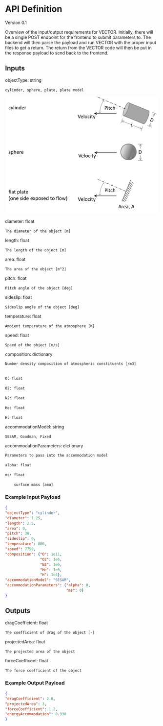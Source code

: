 # API Definition

Version 0.1

Overview of the input/output requirements for VECTOR. Initially, there will be a single POST endpoint for the frontend to submit parameters to. The backend will then parse the payload and run VECTOR with the proper input files to get a return. The return from the VECTOR code will then be put in the response payload to send back to the frontend.

## Inputs

objectType: string

`cylinder, sphere, plate, plate model`

![Objects](https://raw.githubusercontent.com/SWxTREC/vector-code/master/docs/vector_objects.png)

diameter: float

`The diameter of the object [m]`

length: float

`The length of the object [m]`

area: float

`The area of the object [m^2]`

pitch: float

`Pitch angle of the object [deg]`

sideslip: float

`Sideslip angle of the object [deg]`

temperature: float

`Ambient temperature of the atmosphere [K]`

speed: float

`Speed of the object [m/s]`

composition: dictionary

```text
Number density composition of atmospheric constituents [/m3]


O: float

O2: float

N2: float

He: float

H: float
```

accommodationModel: string

`SESAM, Goodman, Fixed`

accommodationParameters: dictionary

```text
Parameters to pass into the accommodation model

alpha: float

ms: float

    surface mass [amu]
```

### Example Input Payload

```json
{
"objectType": "cylinder",
"diameter": 1.25,
"length": 2.5,
"area": 0,
"pitch": 30,
"sideslip": 0,
"temperature": 800,
"speed": 7750,
"composition": {"O": 1e11,
                "O2": 1e6,
                "N2": 1e6,
                "He": 1e6,
                "H": 1e4},
"accommodationModel": "SESAM",
"accommodationParameters": {"alpha": 0,
                            "ms": 0}
}
```

## Outputs

dragCoefficient: float

`The coefficient of drag of the object [-]`

projectedArea: float

`The projected area of the object`

forceCoefficent: float

`The force coefficient of the object`

### Example Output Payload

```json
{
"dragCoefficient": 2.8,
"projectedArea": 3,
"forceCoefficient": 1.2,
"energyAccommodation": 0.930
}
```
